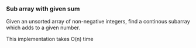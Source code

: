 ### Sub array with given sum

Given an unsorted array of non-negative integers, find a continous subarray which adds to a given number.

This implementation takes O(n) time
